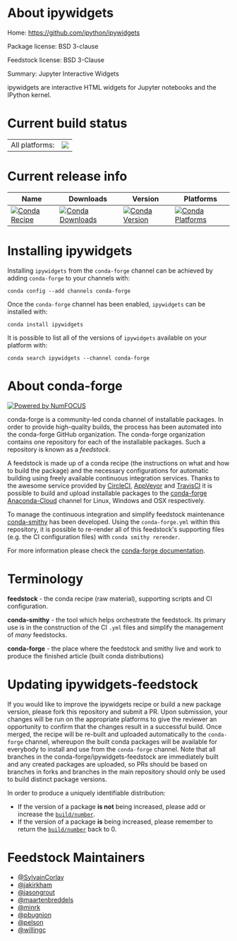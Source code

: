 About ipywidgets
================

Home: https://github.com/ipython/ipywidgets

Package license: BSD 3-clause

Feedstock license: BSD 3-Clause

Summary: Jupyter Interactive Widgets

ipywidgets are interactive HTML widgets for Jupyter notebooks and the IPython kernel.


Current build status
====================


<table><tr><td>All platforms:</td>
    <td>
      <a href="https://dev.azure.com/conda-forge/feedstock-builds/_build/latest?definitionId=5921&branchName=master">
        <img src="https://dev.azure.com/conda-forge/feedstock-builds/_apis/build/status/ipywidgets-feedstock?branchName=master">
      </a>
    </td>
  </tr>
</table>

Current release info
====================

| Name | Downloads | Version | Platforms |
| --- | --- | --- | --- |
| [![Conda Recipe](https://img.shields.io/badge/recipe-ipywidgets-green.svg)](https://anaconda.org/conda-forge/ipywidgets) | [![Conda Downloads](https://img.shields.io/conda/dn/conda-forge/ipywidgets.svg)](https://anaconda.org/conda-forge/ipywidgets) | [![Conda Version](https://img.shields.io/conda/vn/conda-forge/ipywidgets.svg)](https://anaconda.org/conda-forge/ipywidgets) | [![Conda Platforms](https://img.shields.io/conda/pn/conda-forge/ipywidgets.svg)](https://anaconda.org/conda-forge/ipywidgets) |

Installing ipywidgets
=====================

Installing `ipywidgets` from the `conda-forge` channel can be achieved by adding `conda-forge` to your channels with:

```
conda config --add channels conda-forge
```

Once the `conda-forge` channel has been enabled, `ipywidgets` can be installed with:

```
conda install ipywidgets
```

It is possible to list all of the versions of `ipywidgets` available on your platform with:

```
conda search ipywidgets --channel conda-forge
```


About conda-forge
=================

[![Powered by NumFOCUS](https://img.shields.io/badge/powered%20by-NumFOCUS-orange.svg?style=flat&colorA=E1523D&colorB=007D8A)](http://numfocus.org)

conda-forge is a community-led conda channel of installable packages.
In order to provide high-quality builds, the process has been automated into the
conda-forge GitHub organization. The conda-forge organization contains one repository
for each of the installable packages. Such a repository is known as a *feedstock*.

A feedstock is made up of a conda recipe (the instructions on what and how to build
the package) and the necessary configurations for automatic building using freely
available continuous integration services. Thanks to the awesome service provided by
[CircleCI](https://circleci.com/), [AppVeyor](https://www.appveyor.com/)
and [TravisCI](https://travis-ci.com/) it is possible to build and upload installable
packages to the [conda-forge](https://anaconda.org/conda-forge)
[Anaconda-Cloud](https://anaconda.org/) channel for Linux, Windows and OSX respectively.

To manage the continuous integration and simplify feedstock maintenance
[conda-smithy](https://github.com/conda-forge/conda-smithy) has been developed.
Using the ``conda-forge.yml`` within this repository, it is possible to re-render all of
this feedstock's supporting files (e.g. the CI configuration files) with ``conda smithy rerender``.

For more information please check the [conda-forge documentation](https://conda-forge.org/docs/).

Terminology
===========

**feedstock** - the conda recipe (raw material), supporting scripts and CI configuration.

**conda-smithy** - the tool which helps orchestrate the feedstock.
                   Its primary use is in the construction of the CI ``.yml`` files
                   and simplify the management of *many* feedstocks.

**conda-forge** - the place where the feedstock and smithy live and work to
                  produce the finished article (built conda distributions)


Updating ipywidgets-feedstock
=============================

If you would like to improve the ipywidgets recipe or build a new
package version, please fork this repository and submit a PR. Upon submission,
your changes will be run on the appropriate platforms to give the reviewer an
opportunity to confirm that the changes result in a successful build. Once
merged, the recipe will be re-built and uploaded automatically to the
`conda-forge` channel, whereupon the built conda packages will be available for
everybody to install and use from the `conda-forge` channel.
Note that all branches in the conda-forge/ipywidgets-feedstock are
immediately built and any created packages are uploaded, so PRs should be based
on branches in forks and branches in the main repository should only be used to
build distinct package versions.

In order to produce a uniquely identifiable distribution:
 * If the version of a package **is not** being increased, please add or increase
   the [``build/number``](https://conda.io/docs/user-guide/tasks/build-packages/define-metadata.html#build-number-and-string).
 * If the version of a package **is** being increased, please remember to return
   the [``build/number``](https://conda.io/docs/user-guide/tasks/build-packages/define-metadata.html#build-number-and-string)
   back to 0.

Feedstock Maintainers
=====================

* [@SylvainCorlay](https://github.com/SylvainCorlay/)
* [@jakirkham](https://github.com/jakirkham/)
* [@jasongrout](https://github.com/jasongrout/)
* [@maartenbreddels](https://github.com/maartenbreddels/)
* [@minrk](https://github.com/minrk/)
* [@pbugnion](https://github.com/pbugnion/)
* [@pelson](https://github.com/pelson/)
* [@willingc](https://github.com/willingc/)

